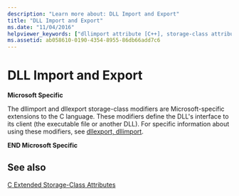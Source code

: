 ```yaml
---
description: "Learn more about: DLL Import and Export"
title: "DLL Import and Export"
ms.date: "11/04/2016"
helpviewer_keywords: ["dllimport attribute [C++], storage-class attribute", "dllexport attribute [C++]", "dllexport attribute [C++], storage-class attribute"]
ms.assetid: ab058610-0190-4354-8955-86db66add7c6
---
```

# DLL Import and Export

**Microsoft Specific**

The dllimport and dllexport storage-class modifiers are Microsoft-specific extensions to the C language. These modifiers define the DLL's interface to its client (the executable file or another DLL). For specific information about using these modifiers, see [dllexport, dllimport](../cpp/dllexport-dllimport.md).

**END Microsoft Specific**

## See also

[C Extended Storage-Class Attributes](../c-language/c-extended-storage-class-attributes.md)
